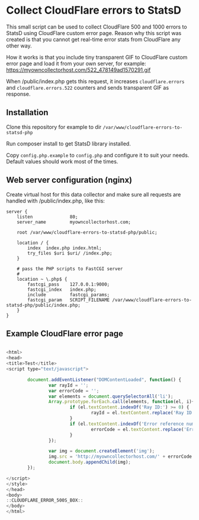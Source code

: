 # Collect CloudFlare errors to StatsD

This small script can be used to collect CloudFlare 500 and 1000 errors to StatsD using CloudFlare custom error page. Reason why this script was created is that you cannot get real-time error stats from CloudFlare any other way.

How it works is that you include tiny transparent GIF to CloudFlare custom error page and load it from your own server, for example: https://myowncollectorhost.com/522_478149ad1570291.gif

When /public/index.php gets this request, it increases ```cloudflare.errors``` and ```cloudflare.errors.522``` counters and sends transparent GIF as response.

## Installation

Clone this repository for example to dir ```/var/www/cloudflare-errors-to-statsd-php```

Run composer install to get StatsD library installed.

Copy ```config.php.example``` to ```config.php``` and configure it to suit your needs. Default values should work most of the times.

## Web server configuration (nginx)

Create virtual host for this data collector and make sure all requests are handled with /public/index.php, like this:

```
server {
    listen              80;
    server_name         myowncollectorhost.com;

    root /var/www/cloudflare-errors-to-statsd-php/public;

    location / {
        index  index.php index.html;
        try_files $uri $uri/ /index.php;
    }

    # pass the PHP scripts to FastCGI server
    #
    location ~ \.php$ {
        fastcgi_pass    127.0.0.1:9000;
        fastcgi_index   index.php;
        include         fastcgi_params;
        fastcgi_param   SCRIPT_FILENAME /var/www/cloudflare-errors-to-statsd-php/public/index.php;
    }
}
```


## Example CloudFlare error page

```js

<html>
<head>
<title>Test</title>
<script type="text/javascript">

        document.addEventListener("DOMContentLoaded", function() {
                var rayId = '';
                var errorCode = '';
                var elements = document.querySelectorAll('li');
                Array.prototype.forEach.call(elements, function(el, i){
                        if (el.textContent.indexOf('Ray ID:') >= 0) {
                                rayId = el.textContent.replace('Ray ID: ','')
                        }
                        if (el.textContent.indexOf('Error reference number:') >= 0) {
                                errorCode = el.textContent.replace('Error reference number: ','')
                        }
                });

                var img = document.createElement('img');
                img.src = 'http://myowncollectorhost.com/' + errorCode + '_' + rayId + '.gif';
                document.body.appendChild(img);
        });

</script>
</style>
</head>
<body>
::CLOUDFLARE_ERROR_500S_BOX::
</body>
</html>
```
